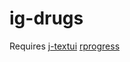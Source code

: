 # ig-drugs










Requires
[j-textui](https://github.com/Jaareet/j-textui)
[rprogress](https://github.com/Mobius1/rprogress)
